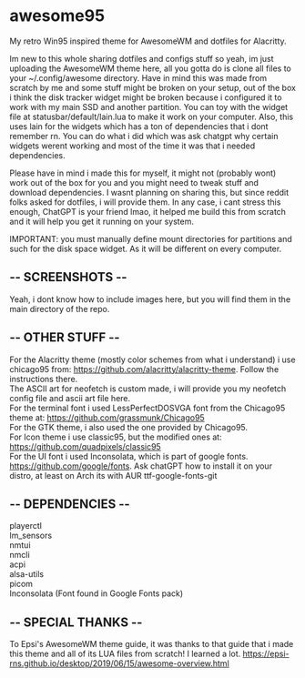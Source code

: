 # awesome95

My retro Win95 inspired theme for AwesomeWM and dotfiles for Alacritty.

Im new to this whole sharing dotfiles and configs stuff so yeah, im just uploading the AwesomeWM theme here, all you gotta do is clone all files to your ~/.config/awesome directory. Have in mind this was made from scratch by me and some stuff might be broken on your setup, out of the box i think the disk tracker widget might be broken because i configured it to work with my main SSD and another partition. You can toy with the widget file at statusbar/default/lain.lua to make it work on your computer. Also, this uses lain for the widgets which has a ton of dependencies that i dont remember rn. You can do what i did which was ask chatgpt why certain widgets werent working and most of the time it was that i needed dependencies.

Please have in mind i made this for myself, it might not (probably wont) work out of the box for you and you might need to tweak stuff and download dependencies. I wasnt planning on sharing this, but since reddit folks asked for dotfiles, i will provide them. In any case, i cant stress this enough, ChatGPT is your friend lmao, it helped me build this from scratch and it will help you get it running on your system.

IMPORTANT: you must manually define mount directories for partitions and such for the disk space widget. As it will be different on every computer.

## -- SCREENSHOTS --

Yeah, i dont know how to include images here, but you will find them in the main directory of the repo.

## -- OTHER STUFF --

For the Alacritty theme (mostly color schemes from what i understand) i use chicago95 from: https://github.com/alacritty/alacritty-theme. Follow the instructions there.  
The ASCII art for neofetch is custom made, i will provide you my neofetch config file and ascii art file here.  
For the terminal font i used LessPerfectDOSVGA font from the Chicago95 theme at: https://github.com/grassmunk/Chicago95  
For the GTK theme, i also used the one provided by Chicago95.  
For Icon theme i use classic95, but the modified ones at: https://github.com/quadpixels/classic95  
For the UI font i used Inconsolata, which is part of google fonts. https://github.com/google/fonts. Ask chatGPT how to install it on your distro, at least on Arch its with AUR ttf-google-fonts-git

## -- DEPENDENCIES --

playerctl  
lm_sensors  
nmtui  
nmcli    
acpi  
alsa-utils  
picom  
Inconsolata (Font found in Google Fonts pack)  

## -- SPECIAL THANKS --

To Epsi's AwesomeWM theme guide, it was thanks to that guide that i made this theme and all of its LUA files from scratch! I learned a lot. https://epsi-rns.github.io/desktop/2019/06/15/awesome-overview.html

